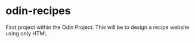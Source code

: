 # odin-recipes

First project within the Odin Project. This will be to design a recipe website using only HTML.